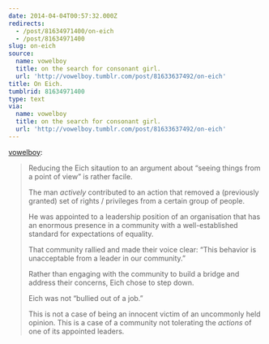 ```yaml
---
date: 2014-04-04T00:57:32.000Z
redirects:
  - /post/81634971400/on-eich
  - /post/81634971400
slug: on-eich
source:
  name: vowelboy
  title: on the search for consonant girl.
  url: 'http://vowelboy.tumblr.com/post/81633637492/on-eich'
title: On Eich.
tumblrid: 81634971400
type: text
via:
  name: vowelboy
  title: on the search for consonant girl.
  url: 'http://vowelboy.tumblr.com/post/81633637492/on-eich'
---
```

<p><a href="http://vowelboy.tumblr.com/post/81633637492/on-eich" class="tumblr_blog">vowelboy</a>:</p>

<blockquote><p>Reducing the Eich sitaution to an argument about “seeing things from a point of view” is rather facile.</p>

<p>The man <em>actively</em> contributed to an action that removed a (previously granted) set of rights / privileges from a certain group of people.</p>

<p>He was appointed to a leadership position of an organisation that has an enormous presence in a community with a well-established standard for expectations of equality.</p>

<p>That community rallied and made their voice clear: “This behavior is unacceptable from a leader in our community.”</p>

<p>Rather than engaging with the community to build a bridge and address their concerns, Eich chose to step down.</p>

<p>Eich was not “bullied out of a job.”</p>

<p>This is not a case of being an innocent victim of an uncommonly held opinion. This is a case of a community not tolerating the <em>actions</em> of one of its appointed leaders.</p></blockquote>
